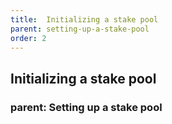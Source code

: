 ```yaml
---
title:  Initializing a stake pool
parent: setting-up-a-stake-pool
order: 2
---
```

## Initializing a stake pool
### parent: Setting up a stake pool